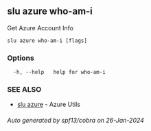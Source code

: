 ## slu azure who-am-i

Get Azure Account Info

```
slu azure who-am-i [flags]
```

### Options

```
  -h, --help   help for who-am-i
```

### SEE ALSO

* [slu azure](slu_azure.md)	 - Azure Utils

###### Auto generated by spf13/cobra on 26-Jan-2024
